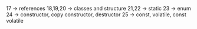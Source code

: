 17 			-> references
18,19,20 	-> classes and structure
21,22 		-> static
23			-> enum
24 			-> constructor, copy constructor, destructor
25			-> const, volatile, const volatile